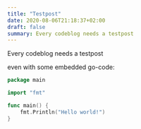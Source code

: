 ```yaml
---
title: "Testpost"
date: 2020-08-06T21:18:37+02:00
draft: false
summary: Every codeblog needs a testpost
---
```


Every codeblog needs a testpost


even with some embedded go-code:

```go
package main

import "fmt"

func main() {
	fmt.Println("Hello world!")
}

```
